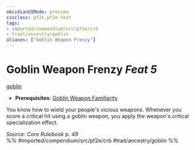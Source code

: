 ```yaml
---
obsidianUIMode: preview
cssclass: pf2e,pf2e-feat
tags:
- imported/compendium/src/pf2e/crb
- trait/ancestry/goblin
aliases: ["Goblin Weapon Frenzy"]
---
```

# Goblin Weapon Frenzy  *Feat 5*  
[goblin](goblin.md)  

- **Prerequisites**: [Goblin Weapon Familiarity](goblin-weapon-familiarity.md)

You know how to wield your people's vicious weapons. Whenever you score a critical hit using a goblin weapon, you apply the weapon's critical specialization effect.

*Source: Core Rulebook p. 49*  
%% #imported/compendium/src/pf2e/crb #trait/ancestry/goblin %%